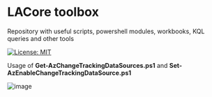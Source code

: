# LACore toolbox

Repository with useful scripts, powershell modules, workbooks, KQL queries and other tools


[![License: MIT](https://img.shields.io/badge/License-MIT-yellow.svg)](https://opensource.org/licenses/MIT)

Usage of **Get-AzChangeTrackingDataSources.ps1** and **Set-AzEnableChangeTrackingDataSource.ps1**

![image](https://github.com/josecons-msft/LACoreToolbox/assets/48970623/e257bbda-14a9-4c8b-9fd8-daa997b1e134)
